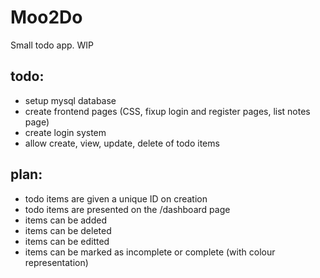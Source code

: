 # Moo2Do

Small todo app. WIP

## todo:
- setup mysql database
- create frontend pages (CSS, fixup login and register pages, list notes page)
- create login system
- allow create, view, update, delete of todo items

## plan:
- todo items are given a unique ID on creation
- todo items are presented on the /dashboard page
- items can be added
- items can be deleted
- items can be editted
- items can be marked as incomplete or complete (with colour representation)
